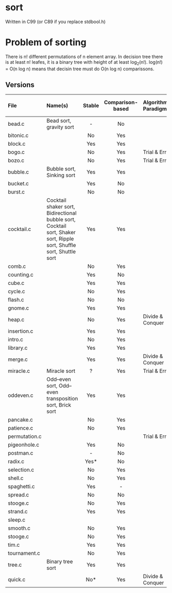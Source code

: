 # sort
Written in C99 (or C89 if you replace stdbool.h)

# Problem of sorting
There is n! different permutations of n element array.
In decision tree there is at least n! leafes, it is a binary tree with height of at least log<sub>2</sub>(n!).
log(n!) = O(n log n) means that decisin tree must do O(n log n) comparissons.

## Versions

| File          | Name(s)                                                                                                              |   Stable    | Comparison-based | Algorithmic Paradigm | Best Time Complexity | Average Time Complexity | Worst Time Complexity 
|:--------------|:---------------------------------------------------------------------------------------------------------------------|:-----------:|:----------------:|:---------------------|:---------------------|:------------------------|:----------------------|
| bead.c        | Bead sort, gravity sort                                                                                              | -           | No               |                      |
| bitonic.c     |                                                                                                                      | No          | Yes              |                      |
| block.c       |                                                                                                                      | Yes         | Yes              |                      |
| bogo.c        |                                                                                                                      | No          | Yes              | Trial & Error        |
| bozo.c        |                                                                                                                      | No          | Yes              | Trial & Error        |
| bubble.c      | Bubble sort, Sinking sort                                                                                            | Yes         | Yes              |                      |
| bucket.c      |                                                                                                                      | Yes         | No               |                      |
| burst.c       |                                                                                                                      | No          | No               |                      |
| cocktail.c    | Cocktail shaker sort, Bidirectional bubble sort, Cocktail sort, Shaker sort, Ripple sort, Shuffle sort, Shuttle sort | Yes         | Yes              |                      |
| comb.c        |                                                                                                                      | No          | Yes              |                      |
| counting.c    |                                                                                                                      | Yes         | No               |                      |
| cube.c        |                                                                                                                      | Yes         | Yes              |                      |
| cycle.c       |                                                                                                                      | No          | Yes              |                      |
| flash.c       |                                                                                                                      | No          | No               |                      |
| gnome.c       |                                                                                                                      | Yes         | Yes              |                      |
| heap.c        |                                                                                                                      | No          | Yes              | Divide & Conquer     |
| insertion.c   |                                                                                                                      | Yes         | Yes              |                      |
| intro.c       |                                                                                                                      | No          | Yes              |                      |
| library.c     |                                                                                                                      | Yes         | Yes              |                      |
| merge.c       |                                                                                                                      | Yes         | Yes              | Divide & Conquer     |                        
| miracle.c     | Miracle sort                                                                                                         | ?           | Yes              | Trial & Error        |
| oddeven.c     | Odd–even sort, Odd–even transposition sort, Brick sort                                                               | Yes         | Yes              |                      |
| pancake.c     |                                                                                                                      | No          | Yes              |                      |
| patience.c    |                                                                                                                      | No          | Yes              |                      |
| permutation.c |                                                                                                                      |             |                  | Trial & Error        |
| pigeonhole.c  |                                                                                                                      | Yes         | No               |                      |
| postman.c     |                                                                                                                      | -           | No               |                      |
| radix.c       |                                                                                                                      | Yes*        | No               |                      |
| selection.c   |                                                                                                                      | No          | Yes              |                      |
| shell.c       |                                                                                                                      | No          | Yes              |                      |
| spaghetti.c   |                                                                                                                      | Yes         | -                |                      |
| spread.c      |                                                                                                                      | No          | No               |                      |
| stooge.c      |                                                                                                                      | No          | Yes              |                      |
| strand.c      |                                                                                                                      | Yes         | Yes              |                      |
| sleep.c       |                                                                                                                      |             |                  |                      |
| smooth.c      |                                                                                                                      | No          | Yes              |                      |
| stooge.c      |                                                                                                                      | No          | Yes              |                      |
| tim.c         |                                                                                                                      | Yes         | Yes              |                      |
| tournament.c  |                                                                                                                      | No          | Yes              |                      |
| tree.c        | Binary tree sort                                                                                                     | Yes         | Yes              |                      |
| quick.c       |                                                                                                                      | No*         | Yes              | Divide & Conquer     |
